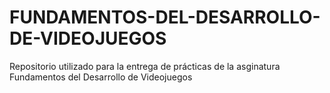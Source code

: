 # FUNDAMENTOS-DEL-DESARROLLO-DE-VIDEOJUEGOS
Repositorio utilizado para la entrega de prácticas de la asginatura Fundamentos del Desarrollo de Videojuegos
